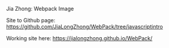 Jia Zhong: Webpack Image

Site to Github page:
https://github.com/JiaLongZhong/WebPack/tree/javascriptintro

Working site here:
https://jialongzhong.github.io/WebPack/
